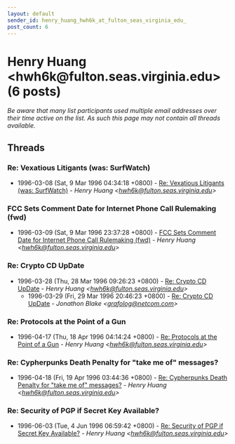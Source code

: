 ```yaml
---
layout: default
sender_id: henry_huang_hwh6k_at_fulton_seas_virginia_edu_
post_count: 6
---
```


# Henry Huang <hwh6k<span>@</span>fulton.seas.virginia.edu> (6 posts)

_Be aware that many list participants used multiple email addresses over their time active on the list. As such this page may not contain all threads available._

## Threads

### Re: Vexatious Litigants  (was: SurfWatch)
+ 1996-03-08 (Sat, 9 Mar 1996 04:34:18 +0800) - [Re: Vexatious Litigants  (was: SurfWatch)](/archive/1996/03/5df7556dbde97829ae8be0b52858e2875dc5354ccb1b9454527993c03a72ad13) - _Henry Huang \<hwh6k@fulton.seas.virginia.edu\>_

### FCC Sets Comment Date for Internet Phone Call Rulemaking (fwd)
+ 1996-03-09 (Sat, 9 Mar 1996 23:37:28 +0800) - [FCC Sets Comment Date for Internet Phone Call Rulemaking (fwd)](/archive/1996/03/8527bcb95f7fefa06a95d9caa0bec5659f2fc45af539d95ee49facb55652d97b) - _Henry Huang \<hwh6k@fulton.seas.virginia.edu\>_

### Re: Crypto CD UpDate
+ 1996-03-28 (Thu, 28 Mar 1996 09:26:23 +0800) - [Re: Crypto CD UpDate](/archive/1996/03/1cb629c6f6cb4ec215e986b18b64b5a120be8d245d9a8915f6dd3484ca8caab9) - _Henry Huang \<hwh6k@fulton.seas.virginia.edu\>_
  + 1996-03-29 (Fri, 29 Mar 1996 20:46:23 +0800) - [Re: Crypto CD UpDate](/archive/1996/03/d2babc86cd7ba0f0780b45f5d79a08e2f26a3ff9cc4dcc6d72f2c3c8e23f78c4) - _Jonathon Blake \<grafolog@netcom.com\>_

### Re: Protocols at the Point of a Gun
+ 1996-04-17 (Thu, 18 Apr 1996 04:14:24 +0800) - [Re: Protocols at the Point of a Gun](/archive/1996/04/e7871b349386ae49954cbe47567bc3d28842e2d81a3dd21d3bec802b9a8a9f8c) - _Henry Huang \<hwh6k@fulton.seas.virginia.edu\>_

### Re: Cypherpunks Death Penalty for "take me of" messages?
+ 1996-04-18 (Fri, 19 Apr 1996 03:44:36 +0800) - [Re: Cypherpunks Death Penalty for "take me of" messages?](/archive/1996/04/23c9573ed2e365ba78b2bed52d17076dfdd4a95da24ab5e2bfef84b4f12a1101) - _Henry Huang \<hwh6k@fulton.seas.virginia.edu\>_

### Re: Security of PGP if Secret Key Available?
+ 1996-06-03 (Tue, 4 Jun 1996 06:59:42 +0800) - [Re: Security of PGP if Secret Key Available?](/archive/1996/06/362b4f55ac438d93e903f7eacda5ca688e95da527527cdc31b45897b136231ec) - _Henry Huang \<hwh6k@fulton.seas.virginia.edu\>_

